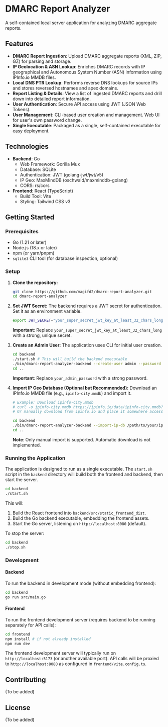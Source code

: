 # DMARC Report Analyzer

A self-contained local server application for analyzing DMARC aggregate reports.

## Features

- **DMARC Report Ingestion**: Upload DMARC aggregate reports (XML, ZIP, GZ) for parsing and storage.
- **IP Geolocation & ASN Lookup**: Enriches DMARC records with IP geographical and Autonomous System Number (ASN) information using IPInfo.io MMDB files.
- **Local DNS PTR Lookup**: Performs reverse DNS lookups for source IPs and stores reversed hostnames and apex domains.
- **Report Listing & Details**: View a list of ingested DMARC reports and drill down into detailed report information.
- **User Authentication**: Secure API access using JWT (JSON Web Tokens).
- **User Management**: CLI-based user creation and management. Web UI for user's own password change.
- **Single Executable**: Packaged as a single, self-contained executable for easy deployment.

## Technologies

- **Backend**: Go
  - Web Framework: Gorilla Mux
  - Database: SQLite
  - Authentication: JWT (golang-jwt/jwt/v5)
  - IP Geo: MaxMindDB (oschwald/maxminddb-golang)
  - CORS: rs/cors
- **Frontend**: React (TypeScript)
  - Build Tool: Vite
  - Styling: Tailwind CSS v3

## Getting Started

### Prerequisites

- Go (1.21 or later)
- Node.js (18.x or later)
- npm (or yarn/pnpm)
- `sqlite3` CLI tool (for database inspection, optional)

### Setup

1.  **Clone the repository:**
    ```bash
    git clone https://github.com/magifd2/dmarc-report-analyzer.git
    cd dmarc-report-analyzer
    ```

2.  **Set JWT Secret:**
    The backend requires a JWT secret for authentication. Set it as an environment variable.
    ```bash
    export JWT_SECRET="your_super_secret_jwt_key_at_least_32_chars_long"
    ```
    **Important**: Replace `your_super_secret_jwt_key_at_least_32_chars_long` with a strong, unique secret.

3.  **Create an Admin User:**
    The application uses CLI for initial user creation.
    ```bash
    cd backend
    ./start.sh # This will build the backend executable
    ./bin/dmarc-report-analyzer-backend --create-user admin --password your_admin_password
    cd ..
    ```
    **Important**: Replace `your_admin_password` with a strong password.

4.  **Import IP Geo Database (Optional but Recommended):**
    Download an IPInfo.io MMDB file (e.g., `ipinfo-city.mmdb`) and import it.
    ```bash
    # Example: Download ipinfo-city.mmdb
    # curl -o ipinfo-city.mmdb https://ipinfo.io/data/ipinfo-city.mmdb?token=YOUR_IPINFO_TOKEN # (Requires IPInfo token for direct download)
    # Or manually download from ipinfo.io and place it somewhere accessible.

    cd backend
    ./bin/dmarc-report-analyzer-backend --import-ip-db /path/to/your/ipinfo-city.mmdb
    cd ..
    ```
    **Note**: Only manual import is supported. Automatic download is not implemented.

### Running the Application

The application is designed to run as a single executable. The `start.sh` script in the `backend` directory will build both the frontend and backend, then start the server.

```bash
cd backend
./start.sh
```

This will:
1.  Build the React frontend into `backend/src/static_frontend_dist`.
2.  Build the Go backend executable, embedding the frontend assets.
3.  Start the Go server, listening on `http://localhost:8080` (default).

To stop the server:
```bash
cd backend
./stop.sh
```

### Development

#### Backend

To run the backend in development mode (without embedding frontend):

```bash
cd backend
go run src/main.go
```

#### Frontend

To run the frontend development server (requires backend to be running separately for API calls):

```bash
cd frontend
npm install # if not already installed
npm run dev
```
The frontend development server will typically run on `http://localhost:5173` (or another available port). API calls will be proxied to `http://localhost:8080` as configured in `frontend/vite.config.ts`.

## Contributing

(To be added)

## License

(To be added)
